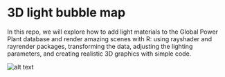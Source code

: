 # 3D light bubble map

In this repo, we will explore how to add light materials to the Global Power Plant database and render amazing scenes with R: using rayshader and rayrender packages, transforming the data, adjusting the lighting parameters, and creating realistic 3D graphics with simple code.

![alt text](https://github.com/milos-agathon/3d-light-bubble-map/blob/main/3d_power_plant_netherlands-crop.png?raw=true)
